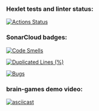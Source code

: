 ### Hexlet tests and linter status:
[![Actions Status](https://github.com/VladPomelnikov20/frontend-project-44/actions/workflows/hexlet-check.yml/badge.svg)](https://github.com/VladPomelnikov20/frontend-project-44/actions)

### SonarCloud badges:
[![Code Smells](https://sonarcloud.io/api/project_badges/measure?project=VladPomelnikov20_frontend-project-44&metric=code_smells)](https://sonarcloud.io/summary/new_code?id=VladPomelnikov20_frontend-project-44)

[![Duplicated Lines (%)](https://sonarcloud.io/api/project_badges/measure?project=VladPomelnikov20_frontend-project-44&metric=duplicated_lines_density)](https://sonarcloud.io/summary/new_code?id=VladPomelnikov20_frontend-project-44)

[![Bugs](https://sonarcloud.io/api/project_badges/measure?project=VladPomelnikov20_frontend-project-44&metric=bugs)](https://sonarcloud.io/summary/new_code?id=VladPomelnikov20_frontend-project-44)

### brain-games demo video:
[![asciicast](https://asciinema.org/a/S7w6zzaVCYT6d0OFWNcu5hm6J.svg)](https://asciinema.org/a/S7w6zzaVCYT6d0OFWNcu5hm6J)